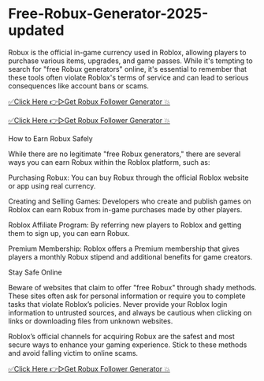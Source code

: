 # Free-Robux-Generator-2025-updated
Robux is the official in-game currency used in Roblox, allowing players to purchase various items, upgrades, and game passes. While it's tempting to search for "free Robux generators" online, it's essential to remember that these tools often violate Roblox's terms of service and can lead to serious consequences like account bans or scams.

[✅Click Here 👉▷Get Robux Follower Generator 💥](https://getnow.brickcitysupperclub.com/rfreenow.html)

[✅Click Here 👉▷Get Robux Follower Generator 💥](https://getnow.brickcitysupperclub.com/rfreenow.html)

How to Earn Robux Safely

While there are no legitimate "free Robux generators," there are several ways you can earn Robux within the Roblox platform, such as:

Purchasing Robux: You can buy Robux through the official Roblox website or app using real currency.

Creating and Selling Games: Developers who create and publish games on Roblox can earn Robux from in-game purchases made by other players.

Roblox Affiliate Program: By referring new players to Roblox and getting them to sign up, you can earn Robux.

Premium Membership: Roblox offers a Premium membership that gives players a monthly Robux stipend and additional benefits for game creators.

Stay Safe Online

Beware of websites that claim to offer "free Robux" through shady methods. These sites often ask for personal information or require you to complete tasks that violate Roblox’s policies. Never provide your Roblox login information to untrusted sources, and always be cautious when clicking on links or downloading files from unknown websites.

Roblox’s official channels for acquiring Robux are the safest and most secure ways to enhance your gaming experience. Stick to these methods and avoid falling victim to online scams.

[✅Click Here 👉▷Get Robux Follower Generator 💥](https://getnow.brickcitysupperclub.com/rfreenow.html)
